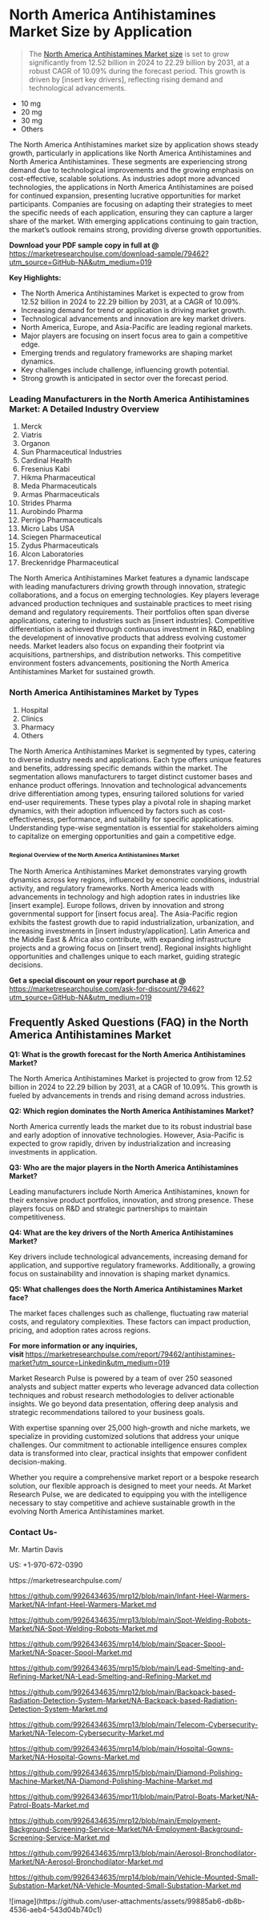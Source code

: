 <h1>North America Antihistamines Market&nbsp;Size by Application</h1><blockquote><p>The <a href="https://marketresearchpulse.com/download-sample/79462?utm_source=GitHub-NA&amp;utm_medium=019">North America Antihistamines Market size</a> is set to grow significantly from 12.52 billion in 2024 to 22.29 billion by 2031, at a robust CAGR of 10.09% during the forecast period. This growth is driven by [insert key drivers], reflecting rising demand and technological advancements.</p></blockquote><ul><li>10 mg<li> 20 mg<li> 30 mg<li> Others</li></ul><p>The North America Antihistamines market size by application shows steady growth, particularly in applications like North America Antihistamines and North America Antihistamines. These segments are experiencing strong demand due to technological improvements and the growing emphasis on cost-effective, scalable solutions. As industries adopt more advanced technologies, the applications in North America Antihistamines are poised for continued expansion, presenting lucrative opportunities for market participants. Companies are focusing on adapting their strategies to meet the specific needs of each application, ensuring they can capture a larger share of the market. With emerging applications continuing to gain traction, the market’s outlook remains strong, providing diverse growth opportunities.</p><p><strong>Download your PDF sample copy in full at @ </strong><a href="https://marketresearchpulse.com/download-sample/79462?utm_source=GitHub-NA&amp;utm_medium=019">https://marketresearchpulse.com/download-sample/79462?utm_source=GitHub-NA&amp;utm_medium=019</a></p><p><strong>Key Highlights: </strong></p><ul><li>The North America Antihistamines Market is expected to grow from 12.52 billion in 2024 to 22.29 billion by 2031, at a CAGR of 10.09%.</li><li>Increasing demand for trend or application is driving market growth.</li><li>Technological advancements and innovation are key market drivers.</li><li>North America, Europe, and Asia-Pacific are leading regional markets.</li><li>Major players are focusing on insert focus area to gain a competitive edge.</li><li>Emerging trends and regulatory frameworks are shaping market dynamics.</li><li>Key challenges include challenge, influencing growth potential.</li><li>Strong growth is anticipated in sector over the forecast period.</li></ul><h3>Leading Manufacturers in the North America Antihistamines Market: A Detailed Industry Overview</h3><ol><li>Merck</li><li>Viatris</li><li>Organon</li><li>Sun Pharmaceutical Industries</li><li>Cardinal Health</li><li>Fresenius Kabi</li><li>Hikma Pharmaceutical</li><li>Meda Pharmaceuticals</li><li>Armas Pharmaceuticals</li><li>Strides Pharma</li><li>Aurobindo Pharma</li><li>Perrigo Pharmaceuticals</li><li>Micro Labs USA</li><li>Sciegen Pharmaceutical</li><li>Zydus Pharmaceuticals</li><li>Alcon Laboratories</li><li>Breckenridge Pharmaceutical</li></ol><div class="flex max-w-full flex-col flex-grow"><div class="min-h-8 text-message flex w-full flex-col items-end gap-2 whitespace-normal break-words [.text-message+&amp;]:mt-5" dir="auto" data-message-author-role="assistant" data-message-id="fd8432e4-4910-450d-b182-61b7bfb0a01f" data-message-model-slug="gpt-4o"><div class="flex w-full flex-col gap-1 empty:hidden first:pt-[3px]"><div class="markdown prose w-full break-words dark:prose-invert light"><p>The North America Antihistamines Market features a dynamic landscape with leading manufacturers driving growth through innovation, strategic collaborations, and a focus on emerging technologies. Key players leverage advanced production techniques and sustainable practices to meet rising demand and regulatory requirements. Their portfolios often span diverse applications, catering to industries such as [insert industries]. Competitive differentiation is achieved through continuous investment in R&amp;D, enabling the development of innovative products that address evolving customer needs. Market leaders also focus on expanding their footprint via acquisitions, partnerships, and distribution networks. This competitive environment fosters advancements, positioning the North America Antihistamines Market for sustained growth.</p></div></div></div></div><h3>North America Antihistamines Market by Types</h3><ol><li>Hospital<li> Clinics<li> Pharmacy<li> Others</li></ol><div class="flex max-w-full flex-col flex-grow"><div class="min-h-8 text-message flex w-full flex-col items-end gap-2 whitespace-normal break-words [.text-message+&amp;]:mt-5" dir="auto" data-message-author-role="assistant" data-message-id="084470be-0bb7-4664-bddf-5156b4f41249" data-message-model-slug="gpt-4o-mini"><div class="flex w-full flex-col gap-1 empty:hidden first:pt-[3px]"><div class="markdown prose w-full break-words dark:prose-invert light"><p>The North America Antihistamines Market is segmented by types, catering to diverse industry needs and applications. Each type offers unique features and benefits, addressing specific demands within the market. The segmentation allows manufacturers to target distinct customer bases and enhance product offerings. Innovation and technological advancements drive differentiation among types, ensuring tailored solutions for varied end-user requirements. These types play a pivotal role in shaping market dynamics, with their adoption influenced by factors such as cost-effectiveness, performance, and suitability for specific applications. Understanding type-wise segmentation is essential for stakeholders aiming to capitalize on emerging opportunities and gain a competitive edge.</p></div></div></div></div><h3><span style="font-size: 11px;">Regional Overview of the North America Antihistamines Market</span></h3><div class="flex max-w-full flex-col flex-grow"><div class="min-h-8 text-message flex w-full flex-col items-end gap-2 whitespace-normal break-words [.text-message+&amp;]:mt-5" dir="auto" data-message-author-role="assistant" data-message-id="e9038762-ce64-4e30-91c9-9bd413514231" data-message-model-slug="gpt-4o-mini"><div class="flex w-full flex-col gap-1 empty:hidden first:pt-[3px]"><div class="markdown prose w-full break-words dark:prose-invert light"><p>The North America Antihistamines Market demonstrates varying growth dynamics across key regions, influenced by economic conditions, industrial activity, and regulatory frameworks. North America leads with advancements in technology and high adoption rates in industries like [insert example]. Europe follows, driven by innovation and strong governmental support for [insert focus area]. The Asia-Pacific region exhibits the fastest growth due to rapid industrialization, urbanization, and increasing investments in [insert industry/application]. Latin America and the Middle East &amp; Africa also contribute, with expanding infrastructure projects and a growing focus on [insert trend]. Regional insights highlight opportunities and challenges unique to each market, guiding strategic decisions.</p></div></div></div></div><p><strong>Get a special discount on your report purchase at @ </strong><a href="https://marketresearchpulse.com/ask-for-discount/79462?utm_source=GitHub-NA&amp;utm_medium=019">https://marketresearchpulse.com/ask-for-discount/79462?utm_source=GitHub-NA&amp;utm_medium=019</a></p><h2>Frequently Asked Questions (FAQ) in the North America Antihistamines Market</h2><p><strong>Q1: What is the growth forecast for the North America Antihistamines Market?</strong></p><p>The North America Antihistamines Market is projected to grow from 12.52 billion in 2024 to 22.29 billion by 2031, at a CAGR of 10.09%. This growth is fueled by advancements in trends and rising demand across industries.</p><p><strong>Q2: Which region dominates the North America Antihistamines Market?</strong></p><p>North America currently leads the market due to its robust industrial base and early adoption of innovative technologies. However, Asia-Pacific is expected to grow rapidly, driven by industrialization and increasing investments in application.</p><p><strong>Q3: Who are the major players in the North America Antihistamines Market?</strong></p><p>Leading manufacturers include North America Antihistamines, known for their extensive product portfolios, innovation, and strong presence. These players focus on R&amp;D and strategic partnerships to maintain competitiveness.</p><p><strong>Q4: What are the key drivers of the North America Antihistamines Market?</strong></p><p>Key drivers include technological advancements, increasing demand for application, and supportive regulatory frameworks. Additionally, a growing focus on sustainability and innovation is shaping market dynamics.</p><p><strong>Q5: What challenges does the North America Antihistamines Market face?</strong></p><p>The market faces challenges such as challenge, fluctuating raw material costs, and regulatory complexities. These factors can impact production, pricing, and adoption rates across regions.</p><p><strong>For more information or any inquiries, visit&nbsp;</strong><a href="https://marketresearchpulse.com/report/79462/antihistamines-market?utm_source=Linkedin&utm_medium=019">https://marketresearchpulse.com/report/79462/antihistamines-market?utm_source=Linkedin&utm_medium=019</a></p><p>Market Research Pulse is powered by a team of over 250 seasoned analysts and subject matter experts who leverage advanced data collection techniques and robust research methodologies to deliver actionable insights. We go beyond data presentation, offering deep analysis and strategic recommendations tailored to your business goals.</p><p>With expertise spanning over 25,000 high-growth and niche markets, we specialize in providing customized solutions that address your unique challenges. Our commitment to actionable intelligence ensures complex data is transformed into clear, practical insights that empower confident decision-making.</p><p>Whether you require a comprehensive market report or a bespoke research solution, our flexible approach is designed to meet your needs. At Market Research Pulse, we are dedicated to equipping you with the intelligence necessary to stay competitive and achieve sustainable growth in the evolving North America Antihistamines market.</p><h3><strong>Contact Us-</strong></h3><p>Mr. Martin Davis</p><p>US: +1-970-672-0390</p><p>https://marketresearchpulse.com/</p><p><a href="https://github.com/9926434635/mrp12/blob/main/Infant-Heel-Warmers-Market/NA-Infant-Heel-Warmers-Market.md">https://github.com/9926434635/mrp12/blob/main/Infant-Heel-Warmers-Market/NA-Infant-Heel-Warmers-Market.md</a></p><p><a href="https://github.com/9926434635/mrp13/blob/main/Spot-Welding-Robots-Market/NA-Spot-Welding-Robots-Market.md">https://github.com/9926434635/mrp13/blob/main/Spot-Welding-Robots-Market/NA-Spot-Welding-Robots-Market.md</a></p><p><a href="https://github.com/9926434635/mrp14/blob/main/Spacer-Spool-Market/NA-Spacer-Spool-Market.md">https://github.com/9926434635/mrp14/blob/main/Spacer-Spool-Market/NA-Spacer-Spool-Market.md</a></p><p><a href="https://github.com/9926434635/mrp15/blob/main/Lead-Smelting-and-Refining-Market/NA-Lead-Smelting-and-Refining-Market.md">https://github.com/9926434635/mrp15/blob/main/Lead-Smelting-and-Refining-Market/NA-Lead-Smelting-and-Refining-Market.md</a></p><p><a href="https://github.com/9926434635/mrp12/blob/main/Backpack-based-Radiation-Detection-System-Market/NA-Backpack-based-Radiation-Detection-System-Market.md">https://github.com/9926434635/mrp12/blob/main/Backpack-based-Radiation-Detection-System-Market/NA-Backpack-based-Radiation-Detection-System-Market.md</a></p><p><a href="https://github.com/9926434635/mrp13/blob/main/Telecom-Cybersecurity-Market/NA-Telecom-Cybersecurity-Market.md">https://github.com/9926434635/mrp13/blob/main/Telecom-Cybersecurity-Market/NA-Telecom-Cybersecurity-Market.md</a></p><p><a href="https://github.com/9926434635/mrp14/blob/main/Hospital-Gowns-Market/NA-Hospital-Gowns-Market.md">https://github.com/9926434635/mrp14/blob/main/Hospital-Gowns-Market/NA-Hospital-Gowns-Market.md</a></p><p><a href="https://github.com/9926434635/mrp15/blob/main/Diamond-Polishing-Machine-Market/NA-Diamond-Polishing-Machine-Market.md">https://github.com/9926434635/mrp15/blob/main/Diamond-Polishing-Machine-Market/NA-Diamond-Polishing-Machine-Market.md</a></p><p><a href="https://github.com/9926434635/mpr11/blob/main/Patrol-Boats-Market/NA-Patrol-Boats-Market.md">https://github.com/9926434635/mpr11/blob/main/Patrol-Boats-Market/NA-Patrol-Boats-Market.md</a></p><p><a href="https://github.com/9926434635/mrp12/blob/main/Employment-Background-Screening-Service-Market/NA-Employment-Background-Screening-Service-Market.md">https://github.com/9926434635/mrp12/blob/main/Employment-Background-Screening-Service-Market/NA-Employment-Background-Screening-Service-Market.md</a></p><p><a href="https://github.com/9926434635/mrp13/blob/main/Aerosol-Bronchodilator-Market/NA-Aerosol-Bronchodilator-Market.md">https://github.com/9926434635/mrp13/blob/main/Aerosol-Bronchodilator-Market/NA-Aerosol-Bronchodilator-Market.md</a></p><p><a href="https://github.com/9926434635/mrp14/blob/main/Vehicle-Mounted-Small-Substation-Market/NA-Vehicle-Mounted-Small-Substation-Market.md">https://github.com/9926434635/mrp14/blob/main/Vehicle-Mounted-Small-Substation-Market/NA-Vehicle-Mounted-Small-Substation-Market.md</a></p>
![image](https://github.com/user-attachments/assets/99885ab6-db8b-4536-aeb4-543d04b740c1)
